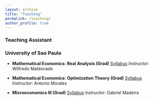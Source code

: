 ```yaml
---
layout: archive
title: "Teaching"
permalink: /teaching/
author_profile: true
---
```


### Teaching Assistant

### University of Sao Paulo

- **Mathematical Economics: Real Analysis (Grad)** [Syllabus](https://uspdigital.usp.br/janus/componente/disciplinasOferecidasInicial.jsf?action=3&sgldis=EAE5841)
  *Instructor*: Wilfredo Maldonado  

- **Mathematical Economics: Optimization Theory (Grad)** [Syllabus](https://uspdigital.usp.br/janus/componente/disciplinasOferecidasInicial.jsf?action=3&sgldis=EAE5841)
  *Instructor*: Antonio Morales  

- **Microeconomics III (Grad)** [Syllabus](https://uspdigital.usp.br/janus/componente/catalogoDisciplinasInicial.jsf?action=3&sgldis=EAE6027)
  *Instructor*: Gabriel Madeira  

